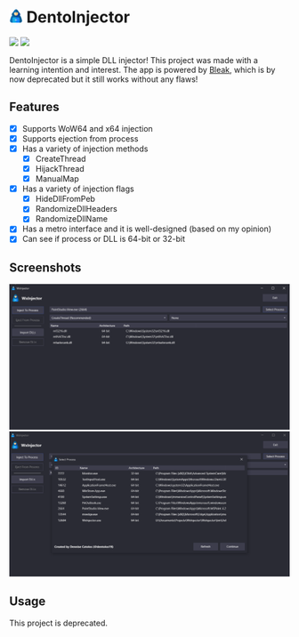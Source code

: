 # <img src="./.github/icon.png" width="24"/> DentoInjector

[![](https://img.shields.io/badge/Powered%20By-.NET-blue?logo=microsoft&style=flat-square)](https://dotnet.microsoft.com)
[![](https://img.shields.io/badge/Made%20With-Visual%20Studio-blue?logo=visual-studio&style=flat-square)](https://visualstudio.microsoft.com)

DentoInjector is a simple DLL injector! This project was made with a learning intention and interest. The app is powered by [Bleak](https://github.com/Akaion/Bleak), which is by now deprecated but it still works without any flaws!

## Features

* [X] Supports WoW64 and x64 injection
* [X] Supports ejection from process
* [X] Has a variety of injection methods
  * [X] CreateThread
  * [X] HijackThread
  * [X] ManualMap
* [X] Has a variety of injection flags
  * [X] HideDllFromPeb
  * [X] RandomizeDllHeaders
  * [X] RandomizeDllName
* [X] Has a metro interface and it is well-designed (based on my opinion)
* [X] Can see if process or DLL is 64-bit or 32-bit

## Screenshots

![](./.github/screenshots/0.png)
![](./.github/screenshots/1.png)

## Usage

This project is deprecated.
